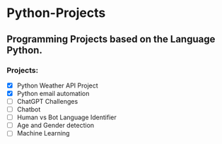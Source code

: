# Python-Projects

## Programming Projects based on the Language Python.

### Projects:
- [x] Python Weather API Project
- [x] Python email automation
- [ ] ChatGPT Challenges
- [ ] Chatbot
- [ ] Human vs Bot Language Identifier
- [ ] Age and Gender detection
- [ ] Machine Learning
